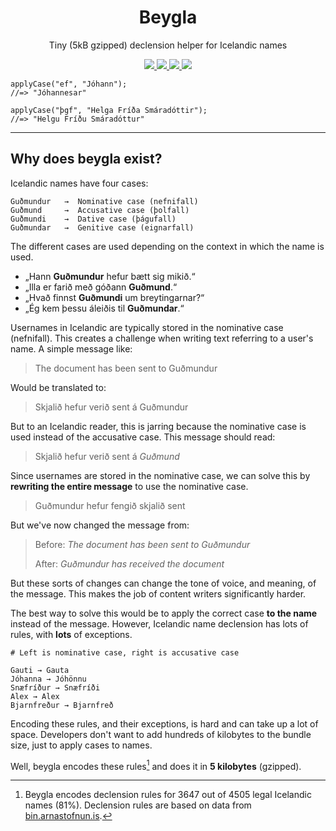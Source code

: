 <h1 align="center">
  Beygla
</h1>

<p align="center">
  Tiny (5kB gzipped) declension helper for Icelandic names
</p>

<p align="center">
  <a href="https://www.npmjs.com/package/beygla" target="_blank">
    <img src="https://img.shields.io/npm/v/beygla.svg?style=flat" />
  </a>
  <a href="https://github.com/alexharri/beygla/actions/workflows/publish.yml" target="_blank">
    <img src="https://img.shields.io/github/workflow/status/alexharri/beygla/Publish%20to%20npm" />
  </a>
  <a href="https://bundlephobia.com/package/beygla" target="_blank">
    <img src="https://img.shields.io/bundlephobia/minzip/beygla?label=Size%20%28gzip%29" />
  </a>
  <a href="https://github.com/alexharri/beygla/blob/master/LICENSE">
    <img src="https://img.shields.io/github/license/alexharri/beygla" />
  </a>
</p>

```tsx
applyCase("ef", "Jóhann");
//=> "Jóhannesar"

applyCase("þgf", "Helga Fríða Smáradóttir");
//=> "Helgu Fríðu Smáradóttur"
```

---

## Why does beygla exist?

Icelandic names have four cases:

```
Guðmundur   →  Nominative case (nefnifall)
Guðmund     →  Accusative case (þolfall)
Guðmundi    →  Dative case (þágufall)
Guðmundar   →  Genitive case (eignarfall)
```

The different cases are used depending on the context in which the name is used.

- „Hann **Guðmundur** hefur bætt sig mikið.“
- „Illa er farið með góðann **Guðmund**.“
- „Hvað finnst **Guðmundi** um breytingarnar?“
- „Ég kem þessu áleiðis til **Guðmundar**.“

Usernames in Icelandic are typically stored in the nominative case (nefnifall). This creates a challenge when writing text referring to a user's name. A simple message like:

> The document has been sent to Guðmundur

Would be translated to:

> Skjalið hefur verið sent á Guðmundur

But to an Icelandic reader, this is jarring because the nominative case is used instead of the accusative case. This message should read:

> Skjalið hefur verið sent á *Guðmund*

Since usernames are stored in the nominative case, we can solve this by **rewriting the entire message** to use the nominative case.

> Guðmundur hefur fengið skjalið sent

But we've now changed the message from:

> Before: *The document has been sent to Guðmundur*
>
> After: *Guðmundur has received the document*

But these sorts of changes can change the tone of voice, and meaning, of the message. This makes the job of content writers significantly harder.

The best way to solve this would be to apply the correct case **to the name** instead of the message. However, Icelandic name declension has lots of rules, with **lots** of exceptions.

```
# Left is nominative case, right is accusative case

Gauti → Gauta
Jóhanna → Jóhönnu
Snæfríður → Snæfríði
Alex → Alex
Bjarnfreður → Bjarnfreð
```

Encoding these rules, and their exceptions, is hard and can take up a lot of space. Developers don't want to add hundreds of kilobytes to the bundle size, just to apply cases to names.

Well, beygla encodes these rules[^*] and does it in **5 kilobytes** (gzipped).

[^*]: Beygla encodes declension rules for 3647 out of 4505 legal Icelandic names (81%). Declension rules are based on data from [bin.arnastofnun.is](https://bin.arnastofnun.is/gogn/).
